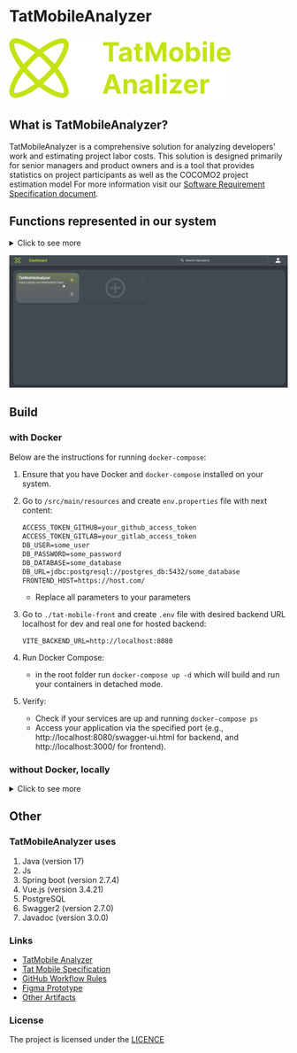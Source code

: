# TatMobileAnalyzer

![Logo](https://github.com/NikRam822/TatMobileAnalyzer/blob/master/docs/media/Logo.svg)

## What is TatMobileAnalyzer?

TatMobileAnalyzer is a comprehensive solution for analyzing developers' work and estimating project labor costs. This solution is designed primarily for senior managers and product owners and is a tool that provides statistics on project participants as well as the COCOMO2 project estimation model
For more information visit our [Software Requirement Specification document](docs/outdated/SPECIFICATION.md).

## Functions represented in our system

<details>
<summary>Click to see more</summary>

The following features are currently available:

### Analyzing developer contributions to the project:

Analyze all commits by project contributors. Based on the analyzed commits, an objective picture of the repository for the selected period for each contributor is obtained. There is information about who wrote how many lines, how many lines got into the repository, how many lines are not used in the repository and what percentage of useful lines the contributor writes.


### Calculating the cost of a project based on COCOMO 2:

The project provides the ability to estimate project labor costs based on the COCOMO 2 model. This model allows you to estimate the planned cost of the project, the planned effort, the timeframe and the number of developers.
</details>

![demo](docs/media/analyze_demo.gif)

## Build

### with Docker

Below are the instructions for running `docker-compose`:

1. Ensure that you have Docker and `docker-compose` installed on your system.

2. Go to `/src/main/resources` and create `env.properties` file with next content:

   ```text
   ACCESS_TOKEN_GITHUB=your_github_access_token
   ACCESS_TOKEN_GITLAB=your_gitlab_access_token
   DB_USER=some_user
   DB_PASSWORD=some_password
   DB_DATABASE=some_database
   DB_URL=jdbc:postgresql://postgres_db:5432/some_database
   FRONTEND_HOST=https://host.com/
   ```

   - Replace all parameters to your parameters

3. Go to `./tat-mobile-front` and create `.env` file with desired backend URL localhost for dev and real one for hosted backend:

   ```text
   VITE_BACKEND_URL=http://localhost:8080
   ```

4. Run Docker Compose:

   - in the root folder run `docker-compose up -d` which will build and run your containers in detached mode.

5. Verify:
   - Check if your services are up and running `docker-compose ps`
   - Access your application via the specified port (e.g., http://localhost:8080/swagger-ui.html for backend,
     and http://localhost:3000/ for frontend).

### without Docker, locally

<details>
<summary>Click to see more</summary>

1. Ensure that you have `jdk-17` with `maven` for building projects, `npm` and
   latest `postgres` database installed on your system.
2. Create two `env.properties` files:
   - In the root folder create `env.properties` file with next content:
   ```text
   ACCESS_TOKEN_GITHUB=your_github_access_token
   ACCESS_TOKEN_GITLAB=your_gitlab_access_token
   DB_USER=some_user
   DB_PASSWORD=some_password
   DB_DATABASE=some_database
   DB_URL=jdbc:postgresql://localhost:5432/some_database
   FRONTEND_HOST=http://localhost:3000/
   ```
   - Replace `<your_github_access_token>`\ `<your_gitlab_access_token>` to your github\gitlab access token. `DB_USER`, `DB_PASSWORD`,
     `DB_DATABASE`, and `DB_URL` should be real one and relevant for your `postgres` database.
     Note! The database should be created before running the backend. `FRONTEND_HOST` should be replaced with the address of your frontend.
   - Go to `./tat-mobile-front` and create `.env` file with next content:
   ```text
   VUE_APP_HOST_ADDRESS=http://localhost:8080/patch/statistic
   ```
3. Build jar file `mvn clean package`. The builder will generate jar file in target directory:
   `target/TatMobileAnalyzer-0.0.1-SNAPSHOT.jar`
4. Go to target `cd target` and run backend `java -jar TatMobileAnalyzer-0.0.1-SNAPSHOT.jar`.
5. The backend will be available by this link `http://localhost:8080/swagger-ui.html`.
6. Run `cd tat-mobile-front && npm install`. It will download all dependencies.
7. Start frontend `npm run dev`. The website will be available by this link `http://localhost:3000`.
</details>

## Other

### TatMobileAnalyzer uses

1. Java (version 17)
2. Js
3. Spring boot (version 2.7.4)
4. Vue.js (version 3.4.21)
5. PostgreSQL
6. Swagger2 (version 2.7.0)
7. Javadoc (version 3.0.0)

### Links

- [TatMobile Analyzer](http://178.154.240.54:3000/)
- [Tat Mobile Specification](docs/SPECIFICATION_EN.md)
- [GitHub Workflow Rules](docs/WORKFLOW.md)
- [Figma Prototype](https://www.figma.com/file/OE0pQL3mn4wlcng6o10AK3/ServiceDesign?type=design&node-id=264%3A1251&mode=design&t=XG83iR2C8fcI6gXF-1)
- [Other Artifacts](https://drive.google.com/drive/folders/1RKxz5tozCQmqkwWamR1bCjz847XtSwqx?usp=sharing)

### License

The project is licensed under the [LICENCE](https://github.com/NikRam822/TatMobileAnalyzer/blob/master/LICENCE)
